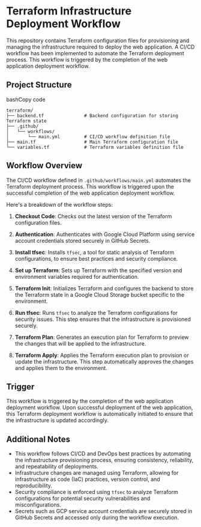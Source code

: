 
# Terraform Infrastructure Deployment Workflow

This repository contains Terraform configuration files for provisioning and managing the infrastructure required to deploy the web application. A CI/CD workflow has been implemented to automate the Terraform deployment process. This workflow is triggered by the completion of the web application deployment workflow.

## Project Structure

bashCopy code

    terraform/
    ├── backend.tf               # Backend configuration for storing Terraform state
    ├── .github/
    │   └── workflows/
    │       └── main.yml         # CI/CD workflow definition file
    ├── main.tf                  # Main Terraform configuration file
    └── variables.tf             # Terraform variables definition file 

## Workflow Overview

The CI/CD workflow defined in `.github/workflows/main.yml` automates the Terraform deployment process. This workflow is triggered upon the successful completion of the web application deployment workflow.

Here's a breakdown of the workflow steps:

1.  **Checkout Code**: Checks out the latest version of the Terraform configuration files.
    
2.  **Authentication**: Authenticates with Google Cloud Platform using service account credentials stored securely in GitHub Secrets.
    
3.  **Install tfsec**: Installs `tfsec`, a tool for static analysis of Terraform configurations, to ensure best practices and security compliance.
    
4.  **Set up Terraform**: Sets up Terraform with the specified version and environment variables required for authentication.
    
5.  **Terraform Init**: Initializes Terraform and configures the backend to store the Terraform state in a Google Cloud Storage bucket specific to the environment.
    
6.  **Run tfsec**: Runs `tfsec` to analyze the Terraform configurations for security issues. This step ensures that the infrastructure is provisioned securely.
    
7.  **Terraform Plan**: Generates an execution plan for Terraform to preview the changes that will be applied to the infrastructure.
    
8.  **Terraform Apply**: Applies the Terraform execution plan to provision or update the infrastructure. This step automatically approves the changes and applies them to the environment.
    

## Trigger

This workflow is triggered by the completion of the web application deployment workflow. Upon successful deployment of the web application, this Terraform deployment workflow is automatically initiated to ensure that the infrastructure is updated accordingly.

## Additional Notes

-   This workflow follows CI/CD and DevOps best practices by automating the infrastructure provisioning process, ensuring consistency, reliability, and repeatability of deployments.
-   Infrastructure changes are managed using Terraform, allowing for infrastructure as code (IaC) practices, version control, and reproducibility.
-   Security compliance is enforced using `tfsec` to analyze Terraform configurations for potential security vulnerabilities and misconfigurations.
-   Secrets such as GCP service account credentials are securely stored in GitHub Secrets and accessed only during the workflow execution.
